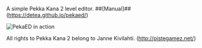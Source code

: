 A simple Pekka Kana 2 level editor.
##[Manual]##(https://detea.github.io/pekaed/)

![PekaED in action](https://i.imgur.com/9jYOu9a.png)

All rights to Pekka Kana 2 belong to Janne Kivilahti. 
(http://pistegamez.net/)